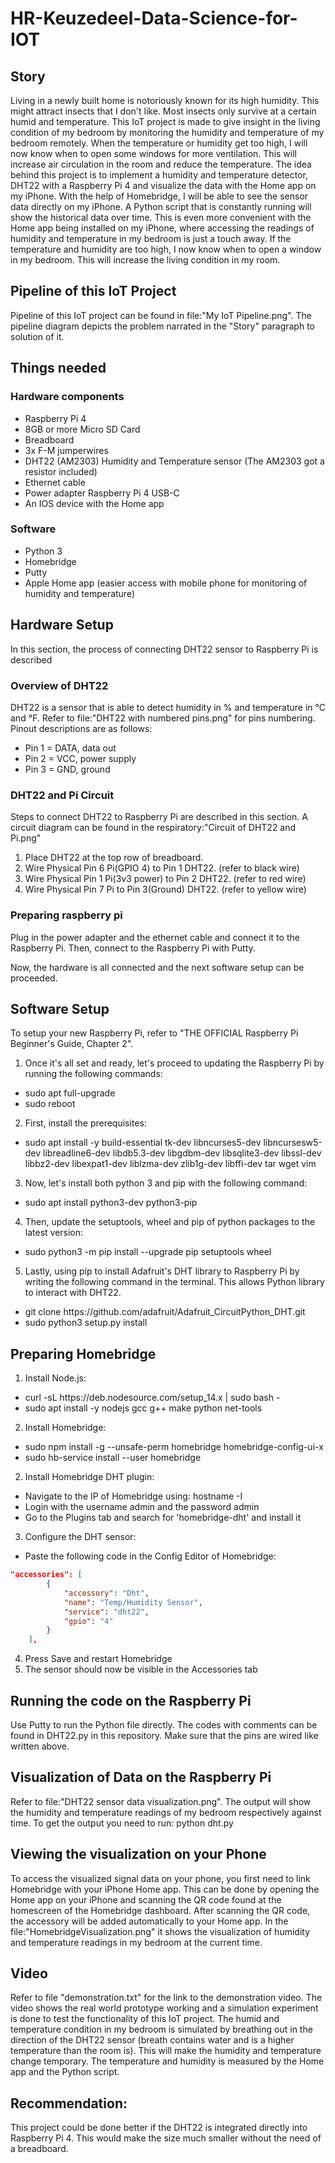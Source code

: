 # HR-Keuzedeel-Data-Science-for-IOT
## Story
Living in a newly built home is notoriously known for its high humidity. This might attract insects that I don't like. Most insects only survive at a certain humid and temperature. This IoT project is made to give insight in the living condition of my bedroom by monitoring the humidity and temperature of my bedroom remotely. When the temperature or humidity get too high, I will now know when to open some windows for more ventilation. This will increase air circulation in the room and reduce the temperature.
The idea behind this project is to implement a humidity and temperature detector, DHT22 with a Raspberry Pi 4 and visualize the data with the Home app on my iPhone. With the help of Homebridge, I will be able to see the sensor data directly on my iPhone. A Python script that is constantly running will show the historical data over time. This is even more convenient with the Home app being installed on my iPhone, where accessing the readings of humidity and temperature in my bedroom is just a touch away. If the temperature and humidity are too high, I now know when to open a window in my bedroom. This will increase the living condition in my room.
## Pipeline of this IoT Project
Pipeline of this IoT project can be found in file:"My IoT Pipeline.png". The pipeline diagram depicts the problem narrated in the "Story" paragraph to solution of it.

## Things needed
### Hardware components
- Raspberry Pi 4
- 8GB or more Micro SD Card
- Breadboard 
- 3x F-M jumperwires
- DHT22 (AM2303) Humidity and Temperature sensor (The AM2303 got a resistor included) 
- Ethernet cable
- Power adapter Raspberry Pi 4 USB-C
- An IOS device with the Home app

### Software
- Python 3
- Homebridge 
- Putty
- Apple Home app (easier access with mobile phone for monitoring of humidity and temperature)

## Hardware Setup
In this section, the process of connecting DHT22 sensor to Raspberry Pi is described
### Overview of DHT22 
DHT22 is a sensor that is able to detect humidity in % and temperature in °C and °F. Refer to file:"DHT22 with numbered pins.png" for pins numbering. Pinout descriptions are as follows:
- Pin 1 = DATA, data out
- Pin 2 = VCC, power supply
- Pin 3 = GND, ground
### DHT22 and Pi Circuit
Steps to connect DHT22 to Raspberry Pi are described in this section. A circuit diagram can be found in the respiratory:"Circuit of DHT22 and Pi.png"
1. Place DHT22 at the top row of breadboard.
2. Wire Physical Pin 6 Pi(GPIO 4) to Pin 1 DHT22. (refer to black wire)
3. Wire Physical Pin 1 Pi(3v3 power) to Pin 2 DHT22. (refer to red wire)
4. Wire Physical Pin 7 Pi to Pin 3(Ground) DHT22. (refer to yellow wire)

### Preparing raspberry pi
Plug in the power adapter and the ethernet cable and connect it to the Raspberry Pi. Then, connect to the Raspberry Pi with Putty.

Now, the hardware is all connected and the next software setup can be proceeded.

## Software Setup
To setup your new Raspberry Pi, refer to "THE OFFICIAL Raspberry Pi Beginner's Guide, Chapter 2". 
1. Once it's all set and ready, let's proceed to updating the Raspberry Pi by running the following commands:
* sudo apt full-upgrade
* sudo reboot
2. First, install the prerequisites:
* sudo apt install -y build-essential tk-dev libncurses5-dev libncursesw5-dev libreadline6-dev libdb5.3-dev libgdbm-dev libsqlite3-dev libssl-dev libbz2-dev libexpat1-dev liblzma-dev zlib1g-dev libffi-dev tar wget vim
3. Now, let's install both python 3 and pip with the following command:
* sudo apt  install python3-dev python3-pip
4. Then, update the setuptools, wheel and pip of python packages to the latest version:
* sudo python3 -m pip install --upgrade pip setuptools wheel
5. Lastly, using pip to install Adafruit's DHT library to Raspberry Pi by writing the following command in the terminal. This allows Python library to interact with DHT22. 
* git clone https<span>://</span>github.com/adafruit/Adafruit_CircuitPython_DHT.git
* sudo python3 setup.py install

## Preparing Homebridge
1. Install Node.js: 
* curl -sL https<span>://</span>deb.nodesource.com/setup_14.x | sudo bash -
* sudo apt install -y nodejs gcc g++ make python net-tools
2. Install Homebridge: 
* sudo npm install -g --unsafe-perm homebridge homebridge-config-ui-x
* sudo hb-service install --user homebridge
2. Install Homebridge DHT plugin: 
* Navigate to the IP of Homebridge using: hostname -I
* Login with the username admin and the password admin
* Go to the Plugins tab and search for 'homebridge-dht' and install it
3. Configure the DHT sensor: 
* Paste the following code in the Config Editor of Homebridge:
```json
"accessories": [
        {
            "accessory": "Dht",
            "name": "Temp/Humidity Sensor",
            "service": "dht22",
            "gpio": "4"
        }
    ],
```
4. Press Save and restart Homebridge
5. The sensor should now be visible in the Accessories tab

## Running the code on the Raspberry Pi
Use Putty to run the Python file directly. The codes with comments can be found in DHT22.py in this repository. Make sure that the pins are wired like written above.

## Visualization of Data on the Raspberry Pi
Refer to file:"DHT22 sensor data visualization.png". The output will show the humidity and temperature readings of my bedroom respectively against time. 
To get the output you need to run: python dht.py

## Viewing the visualization on your Phone
To access the visualized signal data on your phone, you first need to link Homebridge with your iPhone Home app. This can be done by opening the Home app on your iPhone and scanning the QR code found at the homescreen of the Homebridge dashboard. After scanning the QR code, the accessory will be added automatically to your Home app. In the file:"HomebridgeVisualization.png" it shows the visualization of humidity and temperature readings in my bedroom at the current time. 

## Video
Refer to file "demonstration.txt" for the link to the demonstration video.
The video shows the real world prototype working and a simulation experiment is done to test the functionality of this IoT project. The humid and temperature condition in my bedroom is simulated by breathing out in the direction of the DHT22 sensor (breath contains water and is a higher temperature than the room is). This will make the humidity and temperature change temporary. The temperature and humidity is measured by the Home app and the Python script.


## Recommendation:
This project could be done better if the DHT22 is integrated directly into Raspberry Pi 4. This would make the size much smaller without the need of a breadboard.